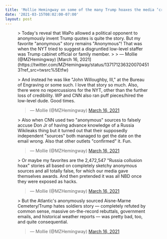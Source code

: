```yaml
---
title: 'Mollie Hemingway on some of the many Trump hoaxes the media ‘created’'
date: '2021-03-15T08:02:00-07:00'
layout: post
---
```


<figure class="wp-block-embed is-type-rich is-provider-twitter wp-block-embed-twitter"><div class="wp-block-embed__wrapper">> Today's reveal that WaPo allowed a political opponent to anonymously invent Trump quotes is quite the story. But my favorite "anonymous" story remains "Anonymous"! That was when the NYT tried to suggest a disgruntled low-level staffer was Trump cabinet official or family member.
> 
> — Mollie (@MZHemingway) [March 16, 2021](https://twitter.com/MZHemingway/status/1371712363200704513?ref_src=twsrc%5Etfw)

<script async="" charset="utf-8" src="https://platform.twitter.com/widgets.js"></script></div></figure><figure class="wp-block-embed is-type-rich is-provider-twitter wp-block-embed-twitter"><div class="wp-block-embed__wrapper">> And instead he was like "John Willoughby, III," at the Bureau of Engraving or some such. I love that story so much. Also, there were no repercussions for the NYT, other than the further loss of credibility. WP and CNN also ran puff pieces/hired the low-level dude. Good times.
> 
> — Mollie (@MZHemingway) [March 16, 2021](https://twitter.com/MZHemingway/status/1371713267534598144?ref_src=twsrc%5Etfw)

<script async="" charset="utf-8" src="https://platform.twitter.com/widgets.js"></script></div></figure><figure class="wp-block-embed is-type-rich is-provider-twitter wp-block-embed-twitter"><div class="wp-block-embed__wrapper">> Also when CNN used two "anonymous" sources to falsely accuse Don Jr of having advance knowledge of a Russia Wikileaks thing but it turned out that their supposedly independent "sources" both managed to get the date on the email wrong. Also that other outlets "confirmed" it. Fun.
> 
> — Mollie (@MZHemingway) [March 16, 2021](https://twitter.com/MZHemingway/status/1371714208946139140?ref_src=twsrc%5Etfw)

<script async="" charset="utf-8" src="https://platform.twitter.com/widgets.js"></script></div></figure><figure class="wp-block-embed is-type-rich is-provider-twitter wp-block-embed-twitter"><div class="wp-block-embed__wrapper">> Or maybe my favorites are the 2,472,547 "Russia collusion hoax" stories all based on completely sketchy anonymous sources and all totally false, for which our media gave themselves awards. And then pretended it was all NBD once they were exposed as hacks.
> 
> — Mollie (@MZHemingway) [March 16, 2021](https://twitter.com/MZHemingway/status/1371714627080441857?ref_src=twsrc%5Etfw)

<script async="" charset="utf-8" src="https://platform.twitter.com/widgets.js"></script></div></figure><figure class="wp-block-embed is-type-rich is-provider-twitter wp-block-embed-twitter"><div class="wp-block-embed__wrapper">> But the Atlantic's anonymously sourced Aisne-Marne Cemetery/Trump hates soldiers story — completely refuted by common sense, massive on-the-record rebuttals, government emails, and historical weather reports — was pretty bad, too, and quite consequential.
> 
> — Mollie (@MZHemingway) [March 16, 2021](https://twitter.com/MZHemingway/status/1371715295568654337?ref_src=twsrc%5Etfw)

<script async="" charset="utf-8" src="https://platform.twitter.com/widgets.js"></script></div></figure>
